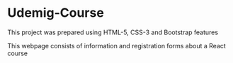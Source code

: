 <h1>Udemig-Course</h1>


This project was prepared using HTML-5, CSS-3 and Bootstrap features

This webpage consists of information and registration forms about a React course










